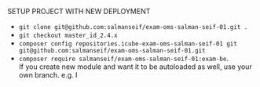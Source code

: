 SETUP PROJECT WITH NEW DEPLOYMENT

- `git clone git@github.com:salmanseif/exam-oms-salman-seif-01.git .`
- `git checkout master_id_2.4.x`
- `composer config repositories.icube-exam-oms-salman-seif-01 git git@github.com:salmanseif/exam-oms-salman-seif-01.git`
- `composer require salmanseif/exam-oms-salman-seif-01:exam-be`.  
If you create new module and want it to be autoloaded as well, use your own branch. e.g. I 
